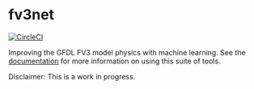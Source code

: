 fv3net
======

[![CircleCI](https://circleci.com/gh/VulcanClimateModeling/fv3net.svg?style=svg&circle-token=98ccddae8375060a2fbbf240407dd4135d3dcf68)](https://circleci.com/gh/VulcanClimateModeling/fv3net)

Improving the GFDL FV3 model physics with machine learning. See the [documentation](https://vulcanclimatemodeling.com/docs/fv3net/) for more information on using this suite of tools. 

Disclaimer: This is a work in progress.
